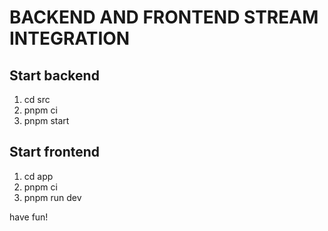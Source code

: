 # BACKEND AND FRONTEND STREAM INTEGRATION

## Start backend

1. cd src
2. pnpm ci
3. pnpm start

## Start frontend

1. cd app
2. pnpm ci
3. pnpm run dev

have fun!